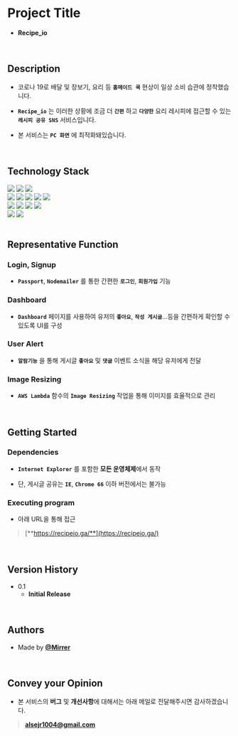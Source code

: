 # Project Title

* **Recipe_io**


<br />

## Description

* 코로나 19로 배달 및 장보기, 요리 등 **`홈메이드 쿡`** 현상이 일상 소비 습관에 정착했습니다.

* **`Recipe_io`** 는 이러한 상황에 조금 더 **`간편`** 하고 **`다양한`** 요리 레시피에 접근할 수 있는 **`레시피 공유 SNS`** 서비스입니다.

* 본 서비스는 **`PC 화면`** 에 최적화돼있습니다.

<br />


## Technology Stack

<div style={{display: 'flex'}}>
   <img src="https://img.shields.io/badge/HTML-bcbcbc?style=flat-square&logo=HTML5&logoColor=white"/>
   <img src="https://img.shields.io/badge/CSS-bcbcbc?style=flat-square&logo=CSS3&logoColor=white"/>
   <img src="https://img.shields.io/badge/JAVASCRIPT-bcbcbc?style=flat-square&logo=JavaScript&logoColor=white"/>
</div>

<div style={{display: 'flex'}}>
   <img src="https://img.shields.io/badge/REACT-bcbcbc?style=flat-square&logo=React&logoColor=white"/>
   <img src="https://img.shields.io/badge/REDUX-bcbcbc?style=flat-square&logo=Redux&logoColor=white"/>
   <img src="https://img.shields.io/badge/REDUX SAGA-bcbcbc?style=flat-square&logo=Redux-Saga&logoColor=white"/>
   <img src="https://img.shields.io/badge/ANT DESIGN-bcbcbc?style=flat-square&logo=Ant Design&logoColor=white"/>
   <img src="https://img.shields.io/badge/STYLED COMPONENTS-bcbcbc?style=flat-square&logo=styled-components&logoColor=white"/>
</div>

<div style={{display: 'flex'}}>
   <img src="https://img.shields.io/badge/NODE.JS-bcbcbc?style=flat-square&logo=Node.js&logoColor=white"/>
   <img src="https://img.shields.io/badge/EXPRESS-bcbcbc?style=flat-square&logo=Express&logoColor=white"/>
   <img src="https://img.shields.io/badge/SEQUELIZE-bcbcbc?style=flat-square&logo=Sequelize&logoColor=white"/>
   <img src="https://img.shields.io/badge/MYSQL-bcbcbc?style=flat-square&logo=MySQL&logoColor=white"/>
</div>

<div style={{display: 'flex'}}>
   <img src="https://img.shields.io/badge/AWS-bcbcbc?style=flat-square&logo=Amazon AWS&logoColor=white"/>
   <img src="https://img.shields.io/badge/LAMBDA-bcbcbc?style=flat-square&logo=AWS Lambda&logoColor=white"/>
</div>

<br />

## Representative Function

### Login, Signup

* **`Passport`**, **`Nodemailer`** 를 통한 간편한 **`로그인`**, **`회원가입`** 기능

### Dashboard

* **`Dashboard`** 페이지를 사용하여 유저의 **`좋아요`**, **`작성 게시글`**...등을 간편하게 확인할 수 있도록 UI를 구성

### User Alert

* **`알람기능`** 을 통해 게시글 **`좋아요`** 및 **`댓글`** 이벤트 소식을 해당 유저에게 전달

### Image Resizing

* **`AWS Lambda`** 함수의 **`Image Resizing`** 작업을 통해 이미지를 효율적으로 관리


<br />


## Getting Started

### Dependencies

* **`Internet Explorer`** 를 포함한 **모든 운영체제**에서 동작

* 단, 게시글 공유는 **`IE`**, **`Chrome 66`** 이하 버전에서는 불가능

### Executing program

* 아래 URL을 통해 접근

> [**https://recipeio.ga/**](https://recipeio.ga/)


<br />

## Version History

* 0.1
    * **Initial Release**


<br />


## Authors

* Made by [**@Mirrer**](https://www.instagram.com/mirrerlike_/)


<br />

## Convey your Opinion

* 본 서비스의 **버그** 및 **개선사항**에 대해서는 아래 메일로 전달해주시면 감사하겠습니다.

> [**alsejr1004@gmail.com**](mailto:alsejr1004@gmail.com)


<br />
